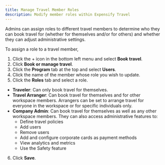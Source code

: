 ```yaml
---
title: Manage Travel Member Roles
description: Modify member roles within Expensify Travel
---
```

<div id="expensify-classic" markdown="1">

Admins can assign roles to different travel members to determine who they can book travel for (whether for themselves and/or for others) and whether they can adjust administrative settings.

</div>

<div id="new-expensify" markdown="1">
  
To assign a role to a travel member, 

1. Click the + icon in the bottom left menu and select **Book travel**.
2. Click **Book or manage travel**.
3. Click the **Program** tab at the top and select **Users**.
4. Click the name of the member whose role you wish to update.
5. Click the **Roles** tab and select a role. 
  - **Traveler**: Can only book travel for themselves.
  - **Travel Arranger**: Can book travel for themselves and for other workspace members. Arrangers can be set to arrange travel for everyone in the workspace or for specific individuals only.
  - **Company Admin**: Can book travel for themselves as well as any other workspace members. They can also access administrative features to:
    - Define travel policies
    - Add users 
    - Remove users 
    - Add and configure corporate cards as payment methods
    - View analytics and metrics 
    - Use the Safety feature
6. Click **Save**. 

</div>
